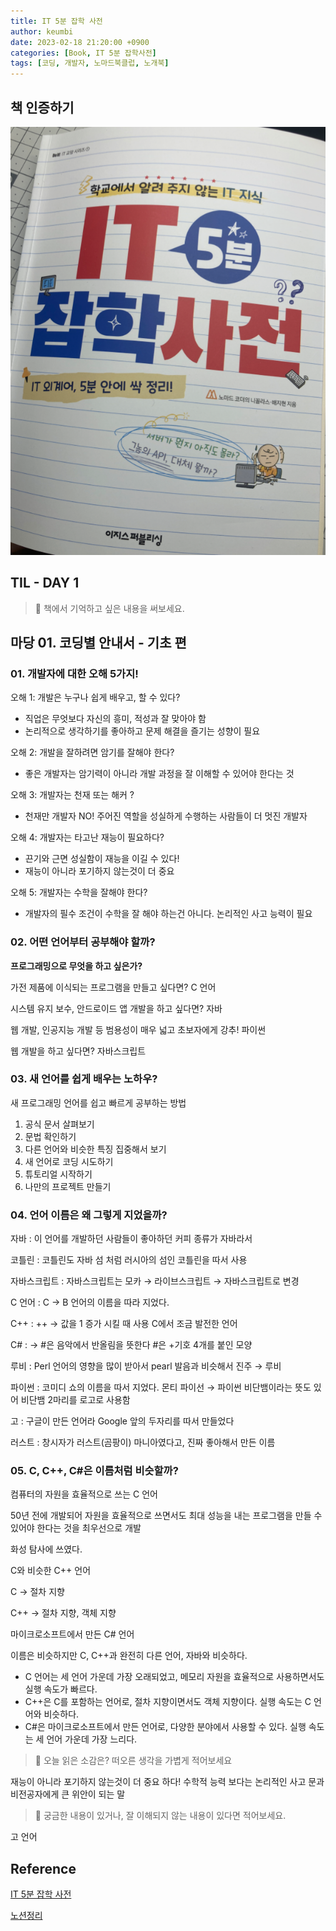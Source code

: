 ```yaml
---
title: IT 5분 잡학 사전
author: keumbi
date: 2023-02-18 21:20:00 +0900
categories: [Book, IT 5분 잡학사전]
tags: [코딩, 개발자, 노마드북클럽, 노개북]
---
```


## 책 인증하기

![IT 5분 잡학 사전](/assets/img/img-it5.png)


## TIL - DAY 1

> 📝 책에서 기억하고 싶은 내용을 써보세요.

## 마당 01. 코딩별 안내서 - 기초 편

### 01. 개발자에 대한 오해 5가지!

오해 1: 개발은 누구나 쉽게 배우고, 할 수 있다?

- 직업은 무엇보다 자신의 흥미, 적성과 잘 맞아야 함
- 논리적으로 생각하기를 좋아하고 문제 해결을 즐기는 성향이 필요

오해 2: 개발을 잘하려면 암기를 잘해야 한다?

- 좋은 개발자는 암기력이 아니라 개발 과정을 잘 이해할 수 있어야 한다는 것

오해 3: 개발자는 천재 또는 해커 ?

- 천재만 개발자 NO! 주어진 역할을 성실하게 수행하는 사람들이 더 멋진 개발자

오해 4: 개발자는 타고난 재능이 필요하다?

- 끈기와 근면 성실함이 재능을 이길 수 있다!
- 재능이 아니라 포기하지 않는것이 더 중요

오해 5: 개발자는 수학을 잘해야 한다?

- 개발자의 필수 조건이 수학을 잘 해야 하는건 아니다. 논리적인 사고 능력이 필요

### 02. 어떤 언어부터 공부해야 할까?

**프로그래밍으로 무엇을 하고 싶은가?**

가전 제품에 이식되는 프로그램을 만들고 싶다면? C 언어

시스템 유지 보수, 안드로이드 앱 개발을 하고 싶다면? 자바

웹 개발, 인공지능 개발 등 범용성이 매우 넓고 초보자에게 강추! 파이썬

웹 개발을 하고 싶다면? 자바스크립트

### 03. 새 언어를 쉽게 배우는 노하우?

새 프로그래밍 언어를 쉽고 빠르게 공부하는 방법

1. 공식 문서 살펴보기
2. 문법 확인하기
3. 다른 언어와 비슷한 특징 집중해서 보기
4. 새 언어로 코딩 시도하기
5. 튜토리얼 시작하기
6. 나만의 프로젝트 만들기

### 04. 언어 이름은 왜 그렇게 지었을까?

자바 : 이 언어를 개발하던 사람들이 좋아하던 커피 종류가 자바라서

코틀린 : 코틀린도 자바 섬 처럼 러시아의 섬인 코틀린을 따서 사용

자바스크립트 : 자바스크립트는 모카 → 라이브스크립트 → 자바스크립트로 변경

C 언어 : C → B 언어의 이름을 따라 지었다.

C++ : ++ → 값을 1 증가 시킬 때 사용 C에서 조금 발전한 언어

C# : → #은 음악에서 반올림을 뜻한다 #은 +기호 4개를 붙인 모양

루비 : Perl 언어의 영향을 많이 받아서 pearl 발음과 비슷해서 진주 → 루비

파이썬 : 코미디 쇼의 이름을 따서 지었다. 몬티 파이선 → 파이썬 비단뱀이라는 뜻도 있어 비단뱀 2마리를 로고로 사용함

고 : 구글이 만든 언어라 Google 앞의 두자리를 따서 만들었다

러스트 : 창시자가 러스트(곰팡이) 마니아였다고, 진짜 좋아해서 만든 이름

### 05. C, C++, C#은 이름처럼 비슷할까?

컴퓨터의 자원을 효율적으로 쓰는 C 언어

50년 전에 개발되어 자원을 효율적으로 쓰면서도 최대 성능을 내는 프로그램을 만들 수 있어야 한다는 것을 최우선으로 개발

화성 탐사에 쓰였다.

C와 비슷한 C++ 언어

C → 절차 지향

C++ → 절차 지향, 객체 지향

마이크로소프트에서 만든 C# 언어

이름은 비슷하지만 C, C++과 완전히 다른 언어, 자바와 비슷하다.

- C 언어는 세 언어 가운데 가장 오래되었고, 메모리 자원을 효율적으로 사용하면서도 실행 속도가 빠르다.
- C++은 C를 포함하는 언어로, 절차 지향이면서도 객체 지향이다. 실행 속도는 C 언어와 비슷하다.
- C#은 마이크로소프트에서 만든 언어로, 다양한 분야에서 사용할 수 있다. 실행 속도는 세 언어 가운데 가장 느리다.


> 🤩 오늘 읽은 소감은? 떠오른 생각을 가볍게 적어보세요

재능이 아니라 포기하지 않는것이 더 중요 하다! 수학적 능력 보다는 논리적인 사고 문과 비전공자에게 큰 위안이 되는 말

> 🔖 궁금한 내용이 있거나, 잘 이해되지 않는 내용이 있다면 적어보세요.

고 언어



## Reference

[IT 5분 잡학 사전](https://product.kyobobook.co.kr/detail/S000061897447)

[노션정리](https://valiant-exoplanet-104.notion.site/0b9bb680e3844120bbbbac44afe77b83?v=cccd392d301642e0a5458e07a376a24f)
